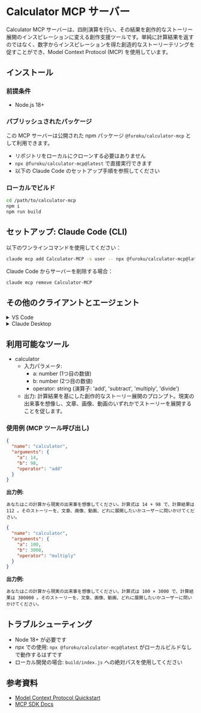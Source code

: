 # Calculator MCP サーバー

Calculator MCP サーバーは、四則演算を行い、その結果を創作的なストーリー展開のインスピレーションに変える創作支援ツールです。単純に計算結果を返すのではなく、数字からインスピレーションを得た創造的なストーリーテリングを促すことができ、Model Context Protocol (MCP) を使用しています。

## インストール

### 前提条件
- Node.js 18+

### パブリッシュされたパッケージ
この MCP サーバーは公開された npm パッケージ `@furoku/calculator-mcp` として利用できます。
- リポジトリをローカルにクローンする必要はありません
- `npx @furoku/calculator-mcp@latest` で直接実行できます
- 以下の Claude Code のセットアップ手順を参照してください

### ローカルでビルド
```bash
cd /path/to/calculator-mcp
npm i
npm run build
```

## セットアップ: Claude Code (CLI)
以下のワンラインコマンドを使用してください：
```bash
claude mcp add Calculator-MCP -s user -- npx @furoku/calculator-mcp@latest
```
Claude Code からサーバーを削除する場合：
```bash
claude mcp remove Calculator-MCP
```

## その他のクライアントとエージェント

<details>
<summary>VS Code</summary>

CLI で追加：
```bash
code --add-mcp '{"name":"Calculator-MCP","command":"npx","args":["@furoku/calculator-mcp@latest"]}'
```
</details>

<details>
<summary>Claude Desktop</summary>

MCP インストールガイドに従ってください：
- ガイド: https://modelcontextprotocol.io/quickstart/user
</details>

## 利用可能なツール
- calculator
  - 入力パラメータ:
    - a: number (1つ目の数値)
    - b: number (2つ目の数値)
    - operator: string (演算子: 'add', 'subtract', 'multiply', 'divide')
  - 出力: 計算結果を基にした創作的なストーリー展開のプロンプト。現実の出来事を想像し、文章、画像、動画のいずれかでストーリーを展開することを促します。

### 使用例 (MCP ツール呼び出し)

```json
{
  "name": "calculator",
  "arguments": {
    "a": 14,
    "b": 98,
    "operator": "add"
  }
}
```

**出力例:**
```
あなたはこの計算から現実の出来事を想像してください。計算式は 14 + 98 で、計算結果は 112 。そのストーリーを、文章、画像、動画、どれに展開したいかユーザーに問いかけてください。
```

```json
{
  "name": "calculator",
  "arguments": {
    "a": 100,
    "b": 3000,
    "operator": "multiply"
  }
}
```

**出力例:**
```
あなたはこの計算から現実の出来事を想像してください。計算式は 100 × 3000 で、計算結果は 300000 。そのストーリーを、文章、画像、動画、どれに展開したいかユーザーに問いかけてください。
```

## トラブルシューティング
- Node 18+ が必要です
- npx での使用: `npx @furoku/calculator-mcp@latest` がローカルビルドなしで動作するはずです
- ローカル開発の場合: `build/index.js` への絶対パスを使用してください

## 参考資料
- [Model Context Protocol Quickstart](https://modelcontextprotocol.io/quickstart/server)
- [MCP SDK Docs](https://modelcontextprotocol.io/docs/sdk)